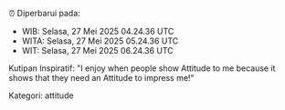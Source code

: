 ⏰ Diperbarui pada:
- WIB: Selasa, 27 Mei 2025 04.24.36 UTC
- WITA: Selasa, 27 Mei 2025 05.24.36 UTC
- WIT: Selasa, 27 Mei 2025 06.24.36 UTC

Kutipan Inspiratif:
"I enjoy when people show Attitude to me because it shows that they need an Attitude to impress me!"


Kategori: attitude

